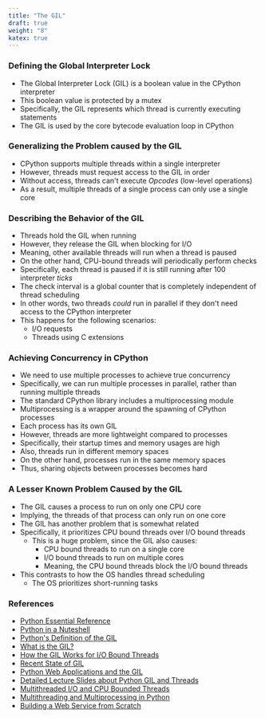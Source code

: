 ```yaml
---
title: "The GIL"
draft: true
weight: "8"
katex: true
---
```


### Defining the Global Interpreter Lock
- The Global Interpreter Lock (GIL) is a boolean value in the CPython interpreter
- This boolean value is protected by a mutex
- Specifically, the GIL represents which thread is currently executing statements
- The GIL is used by the core bytecode evaluation loop in CPython

### Generalizing the Problem caused by the GIL
- CPython supports multiple threads within a single interpreter
- However, threads must request access to the GIL in order
- Without access, threads can't execute *Opcodes* (low-level operations)
- As a result, multiple threads of a single process can only use a single core

### Describing the Behavior of the GIL
- Threads hold the GIL when running
- However, they release the GIL when blocking for I/O
- Meaning, other available threads will run when a thread is paused
- On the other hand, CPU-bound threads will periodically perform checks
- Specifically, each thread is paused if it is still running after 100 interpreter *ticks*
- The check interval is a global counter that is completely independent of thread scheduling
- In other words, two threads *could* run in parallel if they don't need access to the CPython interpreter
- This happens for the following scenarios:
	- I/O requests
	- Threads using C extensions

### Achieving Concurrency in CPython
- We need to use multiple processes to achieve true concurrency
- Specifically, we can run multiple processes in parallel, rather than running multiple threads
- The standard CPython library includes a multiprocessing module
- Multiprocessing is a wrapper around the spawning of CPython processes
- Each process has its own GIL
- However, threads are more lightweight compared to processes
- Specifically, their startup times and memory usages are high
- Also, threads run in different memory spaces
- On the other hand, processes run in the same memory spaces
- Thus, sharing objects between processes becomes hard

### A Lesser Known Problem Caused by the GIL
- The GIL causes a process to run on only one CPU core
- Implying, the threads of that process can only run on one core
- The GIL has another problem that is somewhat related
- Specifically, it prioritizes CPU bound threads over I/O bound threads
	- This is a huge problem, since the GIL also causes:
		- CPU bound threads to run on a single core
		- I/O bound threads to run on multiple cores
		- Meaning, the CPU bound threads block the I/O bound threads
- This contrasts to how the OS handles thread scheduling
	- The OS prioritizes short-running tasks

### References
- [Python Essential Reference](http://index-of.co.uk/Python/Python%20Essential%20Reference,%20Fourth%20Edition.pdf)
- [Python in a Nuteshell](https://www.arp.com/medias/13916546.pdf)
- [Python's Definition of the GIL](https://wiki.python.org/moin/GlobalInterpreterLock)
- [What is the GIL?](https://stackoverflow.com/a/1294402/12777044)
- [How the GIL Works for I/O Bound Threads](https://stackoverflow.com/a/36820528/12777044)
- [Recent State of GIL](https://medium.com/hackernoon/has-the-python-gil-been-slain-9440d28fa93d)
- [Python Web Applications and the GIL](https://stackoverflow.com/a/49938239/12777044)
- [Detailed Lecture Slides about Python GIL and Threads](http://www.dabeaz.com/python/GIL.pdf)
- [Multithreaded I/O and CPU Bounded Threads](https://stackoverflow.com/a/55309364/12777044)
- [Multithreading and Multiprocessing in Python](https://stackoverflow.com/a/3044626/12777044)
- [Building a Web Service from Scratch](https://www.youtube.com/watch?v=MCs5OvhV9S4)
